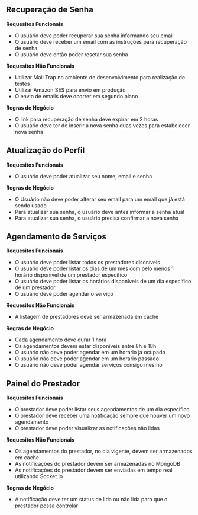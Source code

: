 ## Recuperação de Senha

**Requesitos Funcionais**
- O usuário deve poder recuperar sua senha informando seu email
- O usuário deve receber um email com as instruções para recuperação de senha
- O usuário deve então poder resetar sua senha

**Requesitos Não Funcionais**
- Utilizar Mail Trap no ambiente de desenvolvimento para realização de testes
- Utilizar Amazon SES para envio em produção
- O envio de emails deve ocorrer em segundo plano

**Regras de Negócio**
- O link para recuperação de senha deve expirar em 2 horas
- O usuário deve ter de inserir a nova senha duas vezes para estabelecer nova senha

## Atualização do Perfil

**Requesitos Funcionais**
- O usuário deve poder atualizar seu nome, email e senha

**Regras de Negócio**
- O Usuário não deve poder alterar seu email para um email que já está sendo usado
- Para atualizar sua senha, o usuário deve antes informar a senha atual
- Para atualizar sua senha, o usuário precisa confirmar a nova senha

## Agendamento de Serviços

**Requesitos Funcionais**
- O usuário deve poder listar todos os prestadores disoníveis
- O usuário deve poder listar os dias de um mês com pelo menos 1 horário disponível de um prestador específico
- O usuário deve poder listar os horários disponíveis de um dia específico de um prestador
- O usuário deve poder agendar o serviço

**Requesitos Não Funcionais**
- A listagem de prestadores deve ser armazenada em cache

**Regras de Negócio**
- Cada agendamento deve durar 1 hora
- Os agendamentos devem estar disponíveis entre 8h e 18h
- O usuário não deve poder agendar em um horário já ocupado
- O usuário não deve poder agendar em um horário passado
- O usuário não deve poder agendar serviços consigo mesmo

## Painel do Prestador

**Requesitos Funcionais**
- O prestador deve poder listar seus agendamentos de um dia específico
- O prestador deve receber uma notificação sempre que houver um novo agendamento
- O prestador deve poder visualizar as notificações não lidas

**Requesitos Não Funcionais**
- Os agendamentos do prestador, no dia vigente, devem ser armazenados em cache
- As notificações do prestador devem ser armazenadas no MongoDB
- As notificações do prestador devem ser enviadas em tempo real utilizando Socket.io

**Regras de Negócio**
- A notificação deve ter um status de lida ou não lida para que o prestador possa controlar
